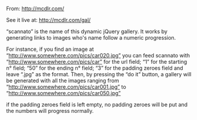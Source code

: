 From:
http://mcdlr.com/

See it live at:
http://mcdlr.com/gal/

“scannato” is the name of this dynamic jQuery gallery. It works by generating links to images who's name follow a numeric progression.

For instance, if you find an image at “http://www.somewhere.com/pics/car020.jpg” you can feed scannato with “http://www.somewhere.com/pics/car” for the url field; “1” for the starting n° field; “50” for the ending n° field; “3” for the padding zeroes field and leave “.jpg” as the format. Then, by pressing the “do it” button, a gallery will be generated with all the images ranging from “http://www.somewhere.com/pics/car001.jpg” to “http://www.somewhere.com/pics/car050.jpg”

if the padding zeroes field is left empty, no padding zeroes will be put and the numbers will progress normally.

